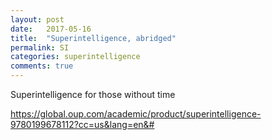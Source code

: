 ```yaml
---
layout: post
date:   2017-05-16
title:  "Superintelligence, abridged"
permalink: SI
categories: superintelligence
comments: true
---
```



Superintelligence for those without time

https://global.oup.com/academic/product/superintelligence-9780199678112?cc=us&lang=en&#
